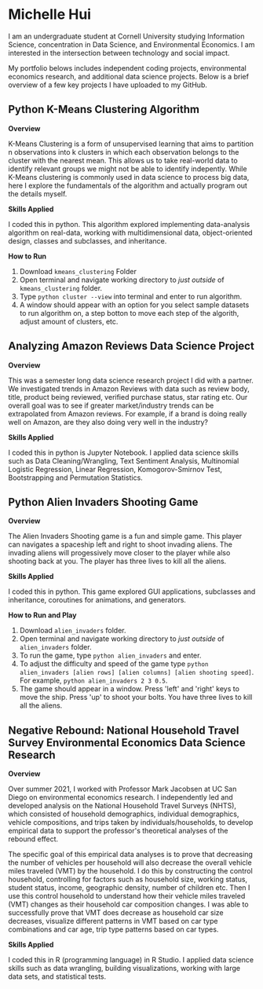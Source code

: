 # Michelle Hui
I am an undergraduate student at Cornell University studying Information Science, concentration in Data Science, and Environmental Economics. I am interested in the intersection between technology and social impact. 

My portfolio belows includes independent coding projects, environmental economics research, and additional data science projects. Below is a brief overview of a few key projects I have uploaded to my GitHub.

## Python K-Means Clustering Algorithm

**Overview**

K-Means Clustering is a form of unsupervised learning that aims to partition n observations into k clusters in which each observation belongs to the cluster with the nearest mean. This allows us to take real-world data to identify relevant groups we might not be able to identify indepently. While K-Means clustering is commonly used in data science to process big data, here I explore the fundamentals of the algorithm and actually program out the details myself.

**Skills Applied**

I coded this in python. This algorithm explored implementing data-analysis algorithm on real-data, working with multidimensional data, object-oriented design, classes and subclasses, and inheritance.

**How to Run**

1. Download `kmeans_clustering` Folder
2. Open terminal and navigate working directory to *just outside* of `kmeans_clustering` folder.
3. Type `python cluster --view` into terminal and enter to run algorithm.
4. A window should appear with an option for you select sample datasets to run algorithm on, a step botton to move each step of the algorith, adjust amount of clusters, etc.

## Analyzing Amazon Reviews Data Science Project

**Overview**

This was a semester long data science research project I did with a partner. We investigated trends in Amazon Reviews with data such as review body, title, product being reviewed, verified purchase status, star rating etc. Our overall goal was to see if greater market/industry trends can be extrapolated from Amazon reviews. For example, if a brand is doing really well on Amazon, are they also doing very well in the industry?

**Skills Applied**

I coded this in python is Jupyter Notebook. I applied data science skills such as Data Cleaning/Wrangling, Text Sentiment Analysis, Multinomial Logistic Regression, Linear Regression, Komogorov-Smirnov Test, Bootstrapping and Permutation Statistics.

## Python Alien Invaders Shooting Game

**Overview**

The Alien Invaders Shooting game is a fun and simple game. This player can navigates a spaceship left and right to shoot invading aliens. The invading aliens will progessively move closer to the player while also shooting back at you. The player has three lives to kill all the aliens.

**Skills Applied**

I coded this in python. This game explored GUI applications, subclasses and inheritance, coroutines for animations, and generators. 

**How to Run and Play**

1. Download `alien_invaders` folder.
2. Open terminal and navigate working directory to *just outside* of `alien_invaders` folder.
3. To run the game, type `python alien_invaders` and enter.
4. To adjust the difficulty and speed of the game type `python alien_invaders [alien rows] [alien columns] [alien shooting speed]`. For example, `python alien_invaders 2 3 0.5`.
5. The game should appear in a window. Press 'left' and 'right' keys to move the ship. Press 'up' to shoot your bolts. You have three lives to kill all the aliens.


## Negative Rebound: National Household Travel Survey Environmental Economics Data Science Research

**Overview**

Over summer 2021, I worked with Professor Mark Jacobsen at UC San Diego on environmental economics research. I independently led and developed analysis on the National Household Travel Surveys (NHTS), which consisted of household demographics, individual demographics, vehicle compositions, and trips taken by individuals/households, to develop empirical data to support the professor's theoretical analyses of the rebound effect. 

The specific goal of this empirical data analyses is to prove that decreasing the number of vehicles per household will also decrease the overall vehicle miles traveled (VMT) by the household. I do this by constructing the control household, controlling for factors such as household size, working status, student status, income, geographic density, number of children etc. Then I use this control household to understand how their vehicle miles traveled (VMT) changes as their household car composition changes. I was able to successfully prove that VMT does decrease as household car size decreases, visualize different patterns in VMT based on car type combinations and car age, trip type patterns based on car types. 

**Skills Applied**

I coded this in R (programming language) in R Studio. I applied data science skills such as data wrangling, building visualizations, working with large data sets, and statistical tests.
